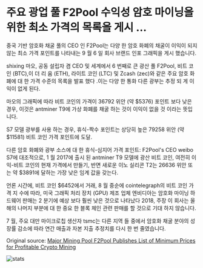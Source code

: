 # 주요 광업 풀 F2Pool 수익성 암호 마이닝을 위한 최소 가격의 목록을 게시 ...

중국 기반 암호화 채굴 풀의 CEO 인 F2Pool는 다양 한 암호 화폐의 채굴이 이익이 되지 않는 최소 가격 포인트를 나타내는 9 월 6 일 회사 브랜드 인포 그래픽을 게시 했습니다.

shixing 마오, 공동 설립자 겸 CEO 및 세계에서 6 번째로 큰 광산 풀 F2Pool, 비트 코인 (BTC),이 더 리 움 (ETH), 라이트 코인 (LTC) 및 Zcash (zec)와 같은 주요 암호 화폐에 대 한 가격 수준의 목록을 발표 했다 .이는 다양 한 통화 다른 광부는 추정 되 게 이익이 없게 된다.

마오의 그래픽에 따라 비트 코인의 가격이 36792 위안 (약 $5376) 포인트 보다 낮은 경우, 이것은 antminer T9에 가상 화폐를 채굴 하는 것이 이익이 없을 것 이라는 뜻입니다.

S7 모델 광부를 사용 하는 경우, 휴식-짝수 포인트는 상당히 높은 79258 위안 (약 $11581) 비트 코인 가격 포인트에 도달.

다른 암호 화폐와 광부 소스에 대 한 휴식-심지어 가격 포인트: F2Pool's CEO weibo S7에 대조적으로, 1 월 2017에 출시 된 antminer T9 모델에 광산 비트 코인, 여전히 이익-비트 코인의 현재 가격에서 만들기, 반면 새로운 이노 실리콘 T2는 26636 위안 또는 약 $3891에 달하는 가장 낮은 임계 값을 갖는다.

언론 시간에, 비트 코인 $6452에서 거래, 8 월 중순에 cointelegraph의 비트 코인 가격 지 수에 따라, 미국 그래픽 처리 장치 (GPU) 제조 업체 엔비디아는 암호화 마이닝 하드웨어 판매는 2 분기에 예상 보다 훨씬 낮은 것으로 나타났다 2018, 주장 이 회사는 올해의 나머지 부분에 대 한 중요 한 블록 체인 관련 판매를 할 것으로 기대 하지 않습니다.

7 월, 주요 대만 마이크로칩 생산자 tsmc는 다른 지역 들 중에서 암호화 채굴 분야의 성장률 감소에 따라 연간 매출과 자본 지출 추정치를 다시 한 번 줄였습니다.

Original source: [Major Mining Pool F2Pool Publishes List of Minimum Prices for Profitable Crypto Mining](https://cointelegraph.com/news/major-mining-pool-f2pool-publishes-list-of-minimum-prices-for-profitable-crypto-mining)

![stats](https://c.statcounter.com/11760860/0/a89fa40b/1/ "stats")